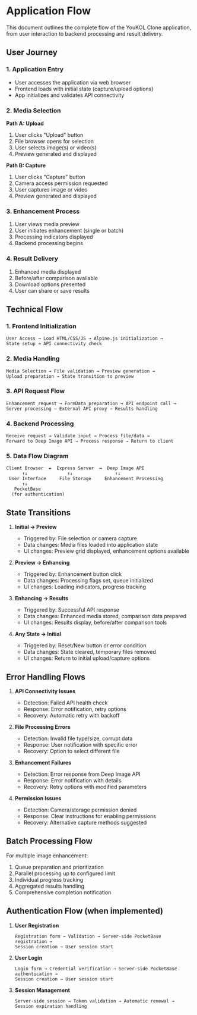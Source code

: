 # Application Flow

This document outlines the complete flow of the YouKOL Clone application, from user interaction to backend processing and result delivery.

## User Journey

### 1. Application Entry
- User accesses the application via web browser
- Frontend loads with initial state (capture/upload options)
- App initializes and validates API connectivity

### 2. Media Selection
**Path A: Upload**
1. User clicks "Upload" button
2. File browser opens for selection
3. User selects image(s) or video(s)
4. Preview generated and displayed

**Path B: Capture**
1. User clicks "Capture" button
2. Camera access permission requested
3. User captures image or video
4. Preview generated and displayed

### 3. Enhancement Process
1. User views media preview
2. User initiates enhancement (single or batch)
3. Processing indicators displayed
4. Backend processing begins

### 4. Result Delivery
1. Enhanced media displayed
2. Before/after comparison available
3. Download options presented
4. User can share or save results

## Technical Flow

### 1. Frontend Initialization
```
User Access → Load HTML/CSS/JS → Alpine.js initialization → 
State setup → API connectivity check
```

### 2. Media Handling
```
Media Selection → File validation → Preview generation → 
Upload preparation → State transition to preview
```

### 3. API Request Flow
```
Enhancement request → FormData preparation → API endpoint call → 
Server processing → External API proxy → Results handling
```

### 4. Backend Processing
```
Receive request → Validate input → Process file/data → 
Forward to Deep Image API → Process response → Return to client
```

### 5. Data Flow Diagram
```
Client Browser  ↔  Express Server  ↔  Deep Image API
      ↑↓               ↑↓                ↑↓
 User Interface     File Storage     Enhancement Processing
      ↑↓
   PocketBase
  (for authentication)
```

## State Transitions

1. **Initial → Preview**
   - Triggered by: File selection or camera capture
   - Data changes: Media files loaded into application state
   - UI changes: Preview grid displayed, enhancement options available

2. **Preview → Enhancing**
   - Triggered by: Enhancement button click
   - Data changes: Processing flags set, queue initialized
   - UI changes: Loading indicators, progress tracking

3. **Enhancing → Results**
   - Triggered by: Successful API response
   - Data changes: Enhanced media stored, comparison data prepared
   - UI changes: Results display, before/after comparison tools

4. **Any State → Initial**
   - Triggered by: Reset/New button or error condition
   - Data changes: State cleared, temporary files removed
   - UI changes: Return to initial upload/capture options

## Error Handling Flows

1. **API Connectivity Issues**
   - Detection: Failed API health check
   - Response: Error notification, retry options
   - Recovery: Automatic retry with backoff

2. **File Processing Errors**
   - Detection: Invalid file type/size, corrupt data
   - Response: User notification with specific error
   - Recovery: Option to select different file

3. **Enhancement Failures**
   - Detection: Error response from Deep Image API
   - Response: Error notification with details
   - Recovery: Retry options with modified parameters

4. **Permission Issues**
   - Detection: Camera/storage permission denied
   - Response: Clear instructions for enabling permissions
   - Recovery: Alternative capture methods suggested

## Batch Processing Flow

For multiple image enhancement:

1. Queue preparation and prioritization
2. Parallel processing up to configured limit
3. Individual progress tracking
4. Aggregated results handling
5. Comprehensive completion notification

## Authentication Flow (when implemented)

1. **User Registration**
   ```
   Registration form → Validation → Server-side PocketBase registration →
   Session creation → User session start
   ```

2. **User Login**
   ```
   Login form → Credential verification → Server-side PocketBase authentication →
   Session creation → User session start
   ```

3. **Session Management**
   ```
   Server-side session → Token validation → Automatic renewal →
   Session expiration handling
   ``` 
